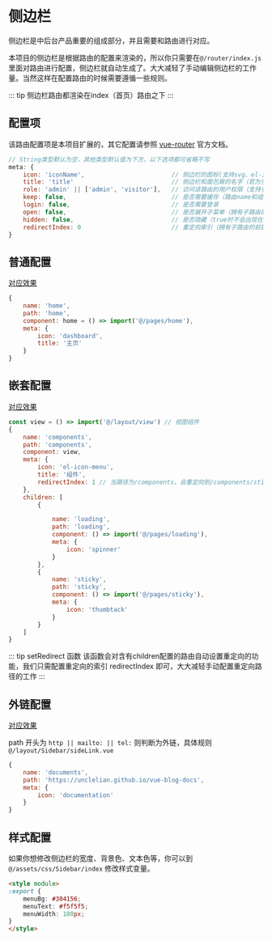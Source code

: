 # 侧边栏

侧边栏是中后台产品重要的组成部分，并且需要和路由进行对应。

本项目的侧边栏是根据路由的配置来渲染的，所以你只需要在`@/router/index.js`里面对路由进行配置，侧边栏就自动生成了。大大减轻了手动编辑侧边栏的工作量。当然这样在配置路由的时候需要遵循一些规则。

::: tip 
侧边栏路由都渲染在index（首页）路由之下
:::

## 配置项
该路由配置项是本项目扩展的，其它配置请参照 [vue-router](https://router.vuejs.org/zh/) 官方文档。
```js
// String类型默认为空，其他类型默认值为下方，以下选项都可省略不写
meta: {
    icon: 'iconName',                        // 侧边栏的图标(支持svg、el-icon、iconfont)
    title: 'title'                           // 侧边栏和面包屑的名字（若为空，则显示该路由的name）
    role: 'admin' || ['admin', 'visitor'],   // 访问该路由的用户权限（支持多个权限）
    keep: false,                             // 是否需要缓存（路由name和组件内的name属性相同才会生效，并且缓存的是同一级视口）
    login: false,                            // 是否需要登录
    open: false,                             // 是否展开子菜单（拥有子路由的前提下）
    hidden: false,                           // 是否隐藏（true时不会出现在侧边栏）
    redirectIndex: 0                         // 重定向索引（拥有子路由的前提下）
}
```

## 普通配置
[对应效果](http://poci6sbqi.bkt.clouddn.com/vue-blog.png)
```js
{
    name: 'home',
    path: 'home',
    component: home = () => import('@/pages/home'),
    meta: {
        icon: 'dashboard',
        title: '主页'
    }
}
```

## 嵌套配置
[对应效果]()

```js
const view = () => import('@/layout/view') // 视图组件
{
    name: 'components',
    path: 'components',
    component: view,
    meta: {
        icon: 'el-icon-menu',
        title: '组件',
        redirectIndex: 1 // 当路径为/components，会重定向到/components/sticky，索引0开始
    },
    children: [
        {

            name: 'loading',
            path: 'loading',
            component: () => import('@/pages/loading'),
            meta: {
                icon: 'spinner'
            }
        },
        {
            name: 'sticky',
            path: 'sticky',
            component: () => import('@/pages/sticky'),
            meta: {
                icon: 'thumbtack'
            }
        }
    ]
}
```
::: tip setRedirect 函数
该函数会对含有children配置的路由自动设置重定向的功能，我们只需配置重定向的索引 redirectIndex 即可，大大减轻手动配置重定向路径的工作
:::

## 外链配置
[对应效果]()

path 开头为 `http || mailto: || tel:` 则判断为外链，具体规则 `@/layout/Sidebar/sideLink.vue`
```js
{
    name: 'documents',
    path: 'https://unclelian.github.io/vue-blog-docs',
    meta: {
        icon: 'documentation'
    }
}
```

## 样式配置
如果你想修改侧边栏的宽度、背景色、文本色等，你可以到 `@/assets/css/Sidebar/index` 修改样式变量。
```html
<style module>
:export {
    menuBg: #304156;
    menuText: #f5f5f5;
    menuWidth: 180px;
}
</style>
```